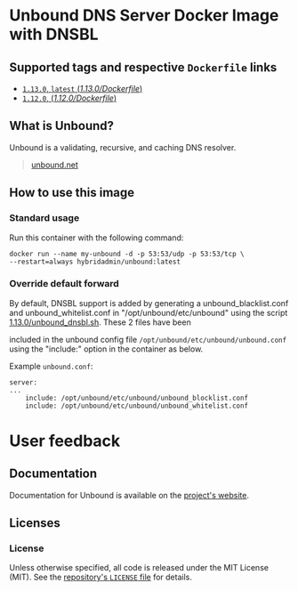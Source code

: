 # Unbound DNS Server Docker Image with DNSBL

## Supported tags and respective `Dockerfile` links

- [`1.13.0`, `latest` (*1.13.0/Dockerfile*)](https://github.com/hybridadmin/docker-unbound/tree/main/1.13.0/Dockerfile)
- [`1.12.0`, (*1.12.0/Dockerfile*)](https://github.com/hybridadmin/docker-unbound/tree/main/1.12.0/Dockerfile)

## What is Unbound?

Unbound is a validating, recursive, and caching DNS resolver.
> [unbound.net](https://unbound.net/)

## How to use this image

### Standard usage

Run this container with the following command:

```console
docker run --name my-unbound -d -p 53:53/udp -p 53:53/tcp \
--restart=always hybridadmin/unbound:latest
```

### Override default forward

By default, DNSBL support is added by generating a unbound_blacklist.conf and unbound_whitelist.conf in "/opt/unbound/etc/unbound" using the script [1.13.0/unbound_dnsbl.sh](1.13.0/unbound_dnsbl.sh). These 2 files have been 

included in the unbound config file `/opt/unbound/etc/unbound/unbound.conf` using the "include:" option in the container as below.

Example `unbound.conf`:
```
server:
...
    include: /opt/unbound/etc/unbound/unbound_blocklist.conf
    include: /opt/unbound/etc/unbound/unbound_whitelist.conf
```


# User feedback

## Documentation

Documentation for Unbound is available on the [project's website](https://unbound.net/).


## Licenses

### License

Unless otherwise specified, all code is released under the MIT License (MIT).
See the [repository's `LICENSE`
file](https://github.com/hybridadmin/docker-unbound/blob/master/LICENSE) for
details.
